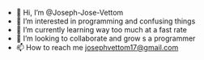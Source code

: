 - 👋 Hi, I’m @Joseph-Jose-Vettom 
- 👀 I’m interested in programming and confusing things
- 🌱 I’m currently learning way too much at a fast rate
- 💞️ I’m looking to collaborate and grow s a programmer 
- 📫 How to reach me josephvettom17@gmail.com


<!---
Joseph-Jose-Vettom/Joseph-Jose-Vettom is a ✨ special ✨ repository because its `README.md` (this file) appears on your GitHub profile.
You can click the Preview link to take a look at your changes.
--->
